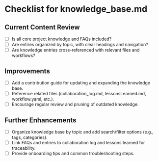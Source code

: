 # Checklist for knowledge_base.md

## Current Content Review

- [ ] Is all core project knowledge and FAQs included?
- [ ] Are entries organized by topic, with clear headings and navigation?
- [ ] Are knowledge entries cross-referenced with relevant files and workflows?

## Improvements

- [ ] Add a contribution guide for updating and expanding the knowledge base.
- [ ] Reference related files (collaboration_log.md, lessonsLearned.md, workflow.yaml, etc.).
- [ ] Encourage regular review and pruning of outdated knowledge.

## Further Enhancements

- [ ] Organize knowledge base by topic and add search/filter options (e.g., tags, categories).
- [ ] Link FAQs and entries to collaboration log and lessons learned for traceability.
- [ ] Provide onboarding tips and common troubleshooting steps.
